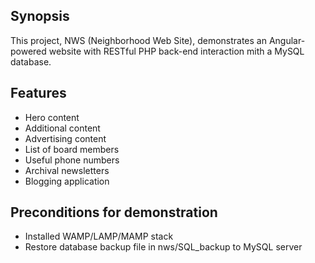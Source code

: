 ## Synopsis

This project, NWS (Neighborhood Web Site), demonstrates an Angular-powered website with RESTful PHP back-end interaction mith a MySQL database.

## Features
- Hero content
- Additional content
- Advertising content
- List of board members
- Useful phone numbers
- Archival newsletters
- Blogging application

## Preconditions for demonstration
- Installed WAMP/LAMP/MAMP stack
- Restore database backup file in nws/SQL_backup to MySQL server

